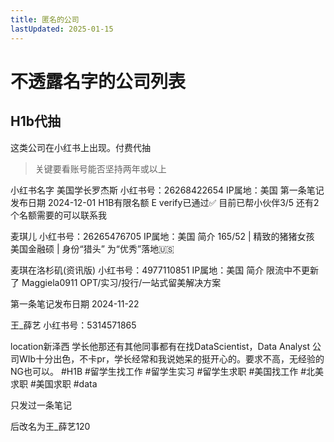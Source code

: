 ```yaml
---
title: 匿名的公司
lastUpdated: 2025-01-15
---
```

# 不透露名字的公司列表


## H1b代抽
这类公司在小红书上出现。付费代抽

> 关键要看账号能否坚持两年或以上

小红书名字 美国学长罗杰斯
小红书号：26268422654
IP属地：美国
第一条笔记发布日期 2024-12-01
H1B有限名额
E verify已通过✅
目前已帮小伙伴3/5
还有2个名额需要的可以联系我


麦琪儿
小红书号：26265476705
IP属地：美国
简介 
165/52 | 精致的猪猪女孩
美国金融硕 | 身份“猎头”
为“优秀”落地🇺🇸

麦琪在洛杉矶(资讯版)
小红书号：4977110851
IP属地：美国
简介 
限流中不更新了
Maggiela0911
OPT/实习/投行/一站式留美解决方案

第一条笔记发布日期 2024-11-22

王_薛艺
小红书号：5314571865

location新泽西
学长他那还有其他同事都有在找DataScientist，Data Analyst
公司WIb十分出色，不卡pr，学长经常和我说她呆的挺开心的。要求不高，无经验的NG也可以。
﻿#H1B﻿ ﻿#留学生找工作﻿ ﻿#留学生实习﻿ ﻿#留学生求职﻿ ﻿#美国找工作﻿ ﻿#北美求职﻿ ﻿#美国求职﻿ ﻿#data﻿﻿

 只发过一条笔记

 后改名为王_薛艺120

